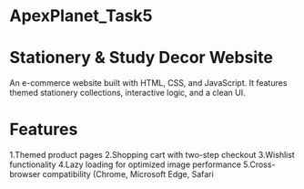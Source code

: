 # ApexPlanet_Task5

# Stationery & Study Decor Website

An e-commerce website built with HTML, CSS, and JavaScript. It features themed stationery collections, interactive logic, and a clean UI.

# Features

1.Themed product pages
2.Shopping cart with two-step checkout
3.Wishlist functionality
4.Lazy loading for optimized image performance
5.Cross-browser compatibility (Chrome, Microsoft Edge, Safari


